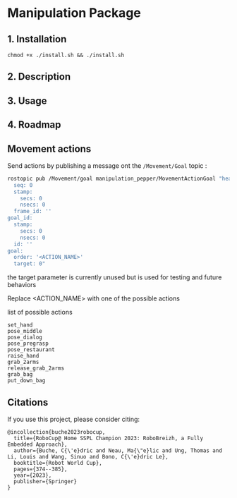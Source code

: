 # Manipulation Package

## 1. Installation

```buildoutcfg
chmod +x ./install.sh && ./install.sh
```
## 2. Description

## 3. Usage

## 4. Roadmap

## Movement actions

Send actions by publishing a message ont the `/Movement/Goal` topic :

```bash
rostopic pub /Movement/goal manipulation_pepper/MovementActionGoal "header:
  seq: 0
  stamp:
    secs: 0
    nsecs: 0
  frame_id: ''
goal_id:
  stamp:
    secs: 0
    nsecs: 0
  id: ''
goal:
  order: '<ACTION_NAME>'
  target: 0"
```

the target parameter is currently unused but is used for testing and future behaviors

Replace <ACTION_NAME> with one of the possible actions

list of possible actions

```
set_hand
pose_middle
pose_dialog
pose_pregrasp
pose_restaurant
raise_hand
grab_2arms
release_grab_2arms
grab_bag
put_down_bag
```

## Citations

If you use this project, please consider citing:

```
@incollection{buche2023robocup,
  title={RoboCup@ Home SSPL Champion 2023: RoboBreizh, a Fully Embedded Approach},
  author={Buche, C{\'e}dric and Neau, Ma{\"e}lic and Ung, Thomas and Li, Louis and Wang, Sinuo and Bono, C{\'e}dric Le},
  booktitle={Robot World Cup},
  pages={374--385},
  year={2023},
  publisher={Springer}
}
